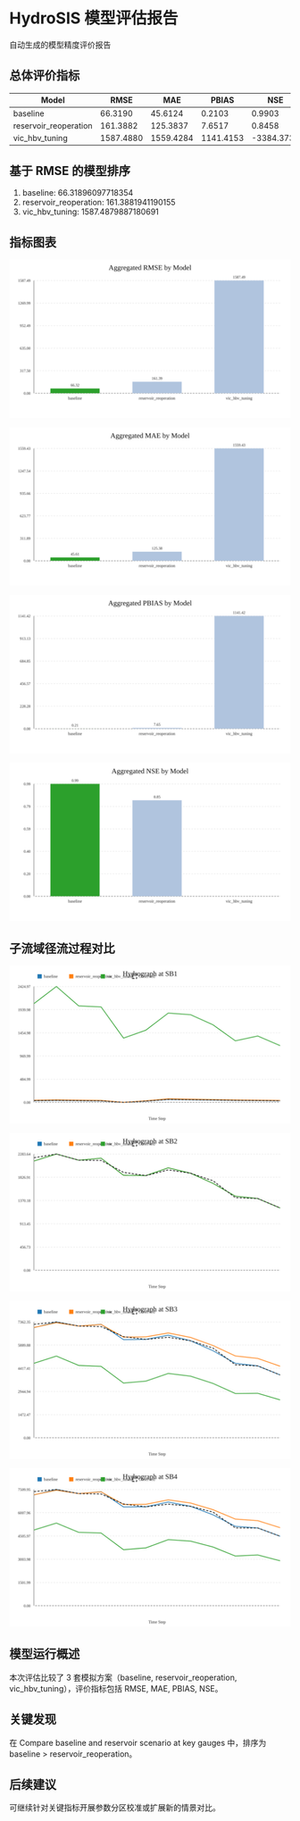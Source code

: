 # HydroSIS 模型评估报告

自动生成的模型精度评价报告

## 总体评价指标

| Model | RMSE | MAE | PBIAS | NSE |
| --- | --- | --- | --- | --- |
| baseline | 66.3190 | 45.6124 | 0.2103 | 0.9903 |
| reservoir_reoperation | 161.3882 | 125.3837 | 7.6517 | 0.8458 |
| vic_hbv_tuning | 1587.4880 | 1559.4284 | 1141.4153 | -3384.3731 |

## 基于 RMSE 的模型排序

1. baseline: 66.31896097718354
2. reservoir_reoperation: 161.3881941190155
3. vic_hbv_tuning: 1587.4879887180691

## 指标图表

![metric_rmse](../figures/metric_rmse.svg)

![metric_mae](../figures/metric_mae.svg)

![metric_pbias](../figures/metric_pbias.svg)

![metric_nse](../figures/metric_nse.svg)

## 子流域径流过程对比

![hydrograph_SB1](../figures/hydrograph_SB1.svg)

![hydrograph_SB2](../figures/hydrograph_SB2.svg)

![hydrograph_SB3](../figures/hydrograph_SB3.svg)

![hydrograph_SB4](../figures/hydrograph_SB4.svg)

## 模型运行概述

本次评估比较了 3 套模拟方案（baseline, reservoir_reoperation, vic_hbv_tuning），评价指标包括 RMSE, MAE, PBIAS, NSE。

## 关键发现

在 Compare baseline and reservoir scenario at key gauges 中，排序为 baseline > reservoir_reoperation。

## 后续建议

可继续针对关键指标开展参数分区校准或扩展新的情景对比。
